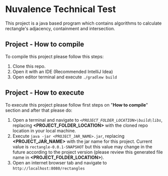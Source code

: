 # Nuvalence Technical Test
This project is a java based program which contains algorithms to calculate rectangle's adjacency, containment and intersection.

## Project - How to compile
To compile this project please follow this steps:
1. Clone this repo.
2. Open it with an IDE (Recommended IntelliJ Idea)
3. Open editor terminal and execute `./gradlew build`

## Project - How to execute
To execute this project please follow first steps on "**How to compile**" section and after that please do:
1. Open a terminal and navigate to *`<PROJECT_FOLDER_LOCATION>\build\libs`*, replacing **<PROJECT_FOLDER_LOCATION>** with the cloned repo location in your local machine.
2. Execute `java -jar <PROJECT_JAR_NAME>.jar`, replacing **<PROJECT_JAR_NAME>** with the jar name for this project. Current value is `rectangle-0.0.1-SNAPSHOT` but this value may change in the future according to the project version (please review this generated file name in **<PROJECT_FOLDER_LOCATION>**).
3. Open an internet browser tab and navigate to `http://localhost:8080/rectangles`

